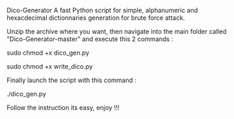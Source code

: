 Dico-Generator
A fast Python script for simple, alphanumeric and hexacdecimal dictionnaries generation for brute force attack.

Unzip the archive where you want, then navigate into the main folder called "Dico-Generator-master" and execute this 2 commands :

sudo chmod +x dico_gen.py

sudo chmod +x write_dico.py

Finally launch the script with this command :

./dico_gen.py

Follow the instruction its easy, enjoy !!!
